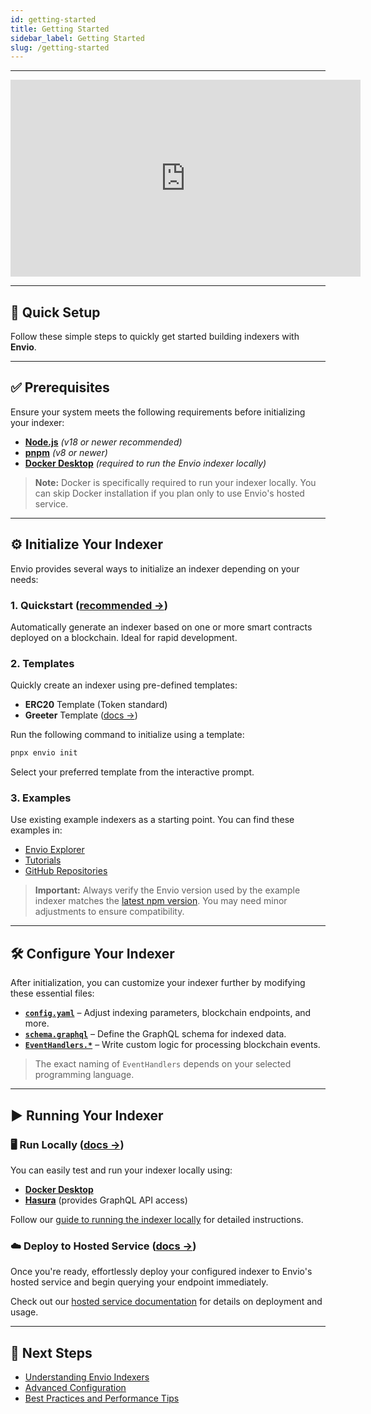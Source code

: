 ```yaml
---
id: getting-started
title: Getting Started
sidebar_label: Getting Started
slug: /getting-started
---
```


---

<iframe width="560" height="315" src="https://www.youtube.com/embed/LNhaN-Cikis" title="Envio - Getting Started Guide" frameborder="0" allow="accelerometer; autoplay; clipboard-write; encrypted-media; gyroscope; picture-in-picture" allowfullscreen></iframe>

---

## 🚀 Quick Setup

Follow these simple steps to quickly get started building indexers with **Envio**.

---

## ✅ Prerequisites

Ensure your system meets the following requirements before initializing your indexer:

- **[Node.js](https://nodejs.org/en/download/current)** _(v18 or newer recommended)_
- **[pnpm](https://pnpm.io/installation)** _(v8 or newer)_
- **[Docker Desktop](https://www.docker.com/products/docker-desktop/)** _(required to run the Envio indexer locally)_

> **Note:** Docker is specifically required to run your indexer locally. You can skip Docker installation if you plan only to use Envio's hosted service.

---

## ⚙️ Initialize Your Indexer

Envio provides several ways to initialize an indexer depending on your needs:

### 1. Quickstart ([recommended →](./contract-import))

Automatically generate an indexer based on one or more smart contracts deployed on a blockchain. Ideal for rapid development.

### 2. Templates

Quickly create an indexer using pre-defined templates:

- **ERC20** Template (Token standard)
- **Greeter** Template ([docs →](./greeter-tutorial))

Run the following command to initialize using a template:

```bash
pnpx envio init
```

Select your preferred template from the interactive prompt.

### 3. Examples

Use existing example indexers as a starting point. You can find these examples in:

- [Envio Explorer](https://envio.dev/explorer)
- [Tutorials](./tutorial-erc20-token-transfers)
- [GitHub Repositories](https://github.com/enviodev)

> **Important:** Always verify the Envio version used by the example indexer matches the [latest npm version](https://www.npmjs.com/package/envio). You may need minor adjustments to ensure compatibility.

---

## 🛠️ Configure Your Indexer

After initialization, you can customize your indexer further by modifying these essential files:

- **[`config.yaml`](./configuration-file)** – Adjust indexing parameters, blockchain endpoints, and more.
- **[`schema.graphql`](./schema)** – Define the GraphQL schema for indexed data.
- **[`EventHandlers.*`](./event-handlers)** – Write custom logic for processing blockchain events.

> The exact naming of `EventHandlers` depends on your selected programming language.

---

## ▶️ Running Your Indexer

### 🖥️ Run Locally ([docs →](./running-locally))

You can easily test and run your indexer locally using:

- **[Docker Desktop](https://www.docker.com/products/docker-desktop/)**
- **[Hasura](https://hasura.io/)** (provides GraphQL API access)

Follow our [guide to running the indexer locally](./running-locally) for detailed instructions.

### ☁️ Deploy to Hosted Service ([docs →](./hosted-service))

Once you're ready, effortlessly deploy your configured indexer to Envio's hosted service and begin querying your endpoint immediately.

Check out our [hosted service documentation](./hosted-service) for details on deployment and usage.

---

## 🎯 Next Steps

- [Understanding Envio Indexers](./what-is-envio)
- [Advanced Configuration](./advanced-configuration)
- [Best Practices and Performance Tips](./best-practices)
